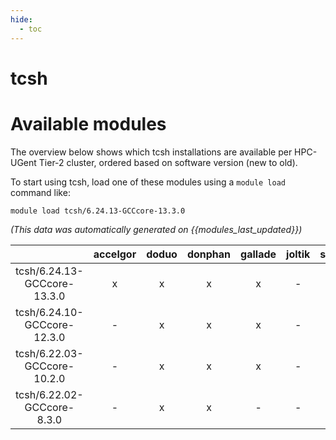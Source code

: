 ```yaml
---
hide:
  - toc
---
```


tcsh
====

# Available modules


The overview below shows which tcsh installations are available per HPC-UGent Tier-2 cluster, ordered based on software version (new to old).

To start using tcsh, load one of these modules using a `module load` command like:

```shell
module load tcsh/6.24.13-GCCcore-13.3.0
```

*(This data was automatically generated on {{modules_last_updated}})*  

| |accelgor|doduo|donphan|gallade|joltik|shinx|skitty|
| :---: | :---: | :---: | :---: | :---: | :---: | :---: | :---: |
|tcsh/6.24.13-GCCcore-13.3.0|x|x|x|x|-|x|x|
|tcsh/6.24.10-GCCcore-12.3.0|-|x|x|x|-|-|x|
|tcsh/6.22.03-GCCcore-10.2.0|-|x|x|x|-|-|-|
|tcsh/6.22.02-GCCcore-8.3.0|-|x|x|-|-|-|-|
